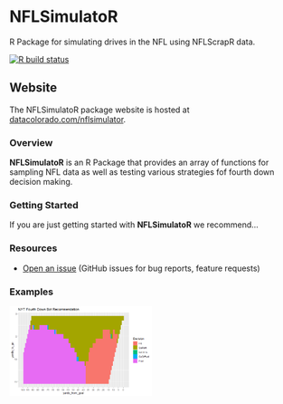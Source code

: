 # NFLSimulatoR 
R Package for simulating drives in the NFL using NFLScrapR data.

<!-- badges: start -->
  [![R build status](https://github.com/rtelmore/nflsimulator/workflows/R-CMD-check/badge.svg)](https://github.com/rtelmore/nflsimulator/actions)
  <!-- badges: end -->

## Website  
The NFLSimulatoR package website is hosted at [datacolorado.com/nflsimulator](http://datacolorado.com/nflsimulator).

### Overview
**NFLSimulatoR** is an R Package that provides an array of functions for sampling NFL data as well as testing various strategies fof fourth down decision making. 


### Getting Started

If you are just getting started with **NFLSimulatoR** we recommend...

### Resources

* [Open an issue](https://github.com/rtelmore/NFLSimulatoR/issues) (GitHub issues for bug reports, feature requests)

### Examples 

<img src="man/figures/NYT_Bot.png" width = 50% />

